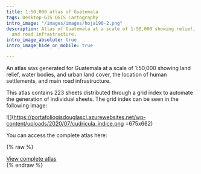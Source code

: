 ```yaml
---
title: 1:50,000 atlas of Guatemala
tags: Desktop-GIS QGIS Cartography
intro_image: "/images/images/hoja190-2.png"
description: Atlas of Guatemala at a scale of 1:50,000 showing relief, human settlements
  and road infrastructure.
intro_image_absolute: true
intro_image_hide_on_mobile: true

---
```


An atlas was generated for Guatemala at a scale of 1:50,000 showing land relief, water bodies, and urban land cover, the location of human settlements, and main road infrastructure.

This atlas contains 223 sheets distributed through a grid index to automate the generation of individual sheets. The grid index can be seen in the following image:

![](https://portafoliogisdouglascl.azurewebsites.net/wp-content/uploads/2020/07/cudricula_indice.png =675x662)

You can access the complete atlas here: 

{% raw %}
<div class="call-box-bottom"><a href="https://drive.google.com/drive/folders/1R6WtR8lghIKzZNXNHEI5zWbMZV8_ImOT"class="button">View complete atlas</a></div>
{% endraw %}

